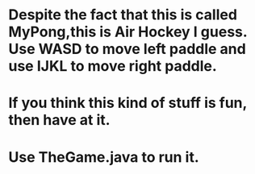 # Despite the fact that this is called MyPong,this is Air Hockey I guess. Use WASD to move left paddle and use IJKL to move right paddle. 
# If you think this kind of stuff is fun, then have at it.
# Use TheGame.java to run it.
